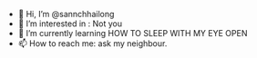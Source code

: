 - 👋 Hi, I’m @sannchhailong
- 👀 I’m interested in : Not you
- 🌱 I’m currently learning HOW TO SLEEP WITH MY EYE OPEN
- 📫 How to reach me: ask my neighbour.

<!---
sannchhailong/sannchhailong is a ✨ special ✨ repository because its `README.md` (this file) appears on your GitHub profile.
You can click the Preview link to take a look at your changes.
--->
